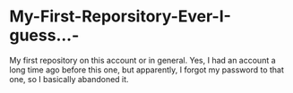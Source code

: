 # My-First-Reporsitory-Ever-I-guess...-
My first repository on this account or in general. Yes, I had an account a long time ago before this one, but apparently, I forgot my password to that one, so I basically abandoned it.
